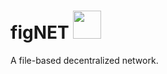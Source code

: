 figNET <img src="https://camo.githubusercontent.com/ab73e900244b2b5716a998d5e1f7a520075868c5/68747470733a2f2f75706c6f61642e77696b696d656469612e6f72672f77696b6970656469612f636f6d6d6f6e732f652f65352f46656967652d5363686e6974742e706e67" width="45" height="45">
======

A file-based decentralized network.
